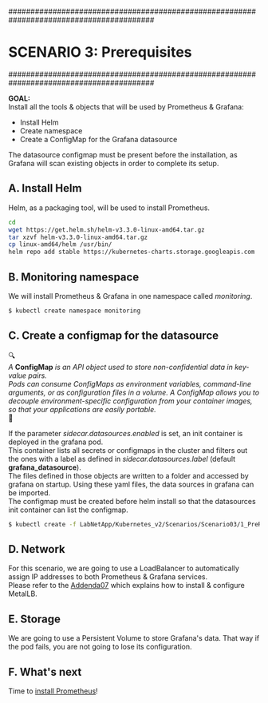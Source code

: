 #########################################################################################
# SCENARIO 3: Prerequisites
#########################################################################################

**GOAL:**  
Install all the tools & objects that will be used by Prometheus & Grafana:

- Install Helm
- Create namespace
- Create a ConfigMap for the Grafana datasource

The datasource configmap must be present before the installation, as Grafana will scan existing objects in order to complete its setup.

## A. Install Helm

Helm, as a packaging tool, will be used to install Prometheus.

```bash
cd
wget https://get.helm.sh/helm-v3.3.0-linux-amd64.tar.gz
tar xzvf helm-v3.3.0-linux-amd64.tar.gz
cp linux-amd64/helm /usr/bin/
helm repo add stable https://kubernetes-charts.storage.googleapis.com
```

## B. Monitoring namespace

We will install Prometheus & Grafana in one namespace called _monitoring_.  

```bash
$ kubectl create namespace monitoring
```

## C. Create a configmap for the datasource

:mag:  
*A* **ConfigMap** *is an API object used to store non-confidential data in key-value pairs.  
Pods can consume ConfigMaps as environment variables, command-line arguments, or as configuration files in a volume. A ConfigMap allows you to decouple environment-specific configuration from your container images, so that your applications are easily portable.*  
:mag_right: 

If the parameter _sidecar.datasources.enabled_ is set, an init container is deployed in the grafana pod.  
This container lists all secrets or configmaps in the cluster and filters out the ones with a label as defined in _sidecar.datasources.label_ (default **grafana_datasource**).  
The files defined in those objects are written to a folder and accessed by grafana on startup. Using these yaml files, the data sources in grafana can be imported.  
The configmap must be created before helm install so that the datasources init container can list the configmap.

```bash
$ kubectl create -f LabNetApp/Kubernetes_v2/Scenarios/Scenario03/1_PreRequisites/cm-grafana_datasource.yaml
```

## D. Network

For this scenario, we are going to use a LoadBalancer to automatically assign IP addresses to both Prometheus & Grafana services.  
Please refer to the [Addenda07](../../../Addendum/Addenda07) which explains how to install & configure MetalLB.

## E. Storage

We are going to use a Persistent Volume to store Grafana's data.  That way if the pod fails, you are not going to lose its configuration.

## F. What's next

Time to [install Prometheus](../2_Prometheus)!  
